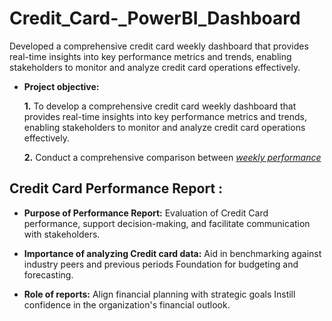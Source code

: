 # Credit_Card-_PowerBI_Dashboard
Developed a comprehensive credit card weekly dashboard that provides real-time insights into key performance metrics and trends, enabling stakeholders to monitor and analyze credit card operations effectively.
- **Project objective:** 

    **1.** To develop a comprehensive credit card weekly dashboard that provides real-time insights into key performance metrics and trends, enabling stakeholders to monitor and analyze credit card operations effectively.

    **2.** Conduct a comprehensive comparison between _[weekly performance]((https://github.com/NITESHDAHIYAA/Credit_Card-_PowerBI_Dashboard))_

## Credit Card Performance Report :

- **Purpose of Performance Report:** Evaluation of Credit Card performance, support decision-making, and facilitate communication with stakeholders.

- **Importance of analyzing Credit card data:** Aid in benchmarking against industry peers and previous periods Foundation for budgeting and forecasting.

- **Role of reports:** Align financial planning with strategic goals Instill confidence in the organization's financial outlook.
